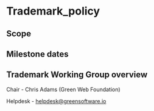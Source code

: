 # Trademark_policy

## Scope

## Milestone dates

## Trademark Working Group overview

Chair - Chris Adams (Green Web Foundation)

Helpdesk - helpdesk@greensoftware.io 
